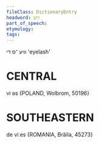 ```yaml
---
fileClass: DictionaryEntry
headword: וויִע
part_of_speech: 
etymology: 
tags: 
---
```

וויִע
־ס
די
'eyelash'

CENTRAL
========

viˑəs {POLAND, Wolbrom, 50196}

SOUTHEASTERN
==============

de viːes {ROMANIA, Brăila, 45273}
